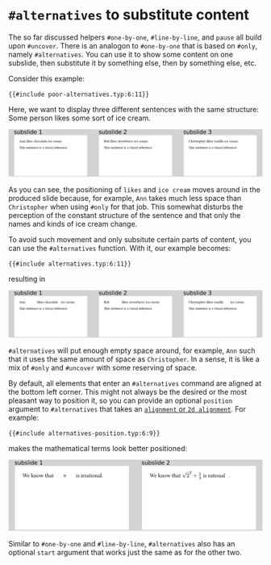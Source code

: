 # `#alternatives` to substitute content
The so far discussed helpers `#one-by-one`, `#line-by-line`, and `pause` all
build upon `#uncover`.
There is an analogon to `#one-by-one` that is based on `#only`, namely
`#alternatives`.
You can use it to show some content on one subslide, then substitute it by
something else, then by something else, etc.

Consider this example:
```typ
{{#include poor-alternatives.typ:6:11}}
```
Here, we want to display three different sentences with the same structure:
Some person likes some sort of ice cream.

![poor-alternatives](poor-alternatives.png)

As you can see, the positioning of `likes` and `ice cream` moves
around in the produced slide because, for example, `Ann` takes much less space
than `Christopher` when using `#only` for that job.
This somewhat disturbs the perception of the constant structure of the sentence
and that only the names and kinds of ice cream change.

To avoid such movement and only subsitute certain parts of content, you can use
the `#alternatives` function.
With it, our example becomes:
```typ
{{#include alternatives.typ:6:11}}
```
resulting in

![alternatives](alternatives.png)

`#alternatives` will put enough empty space around, for example, `Ann` such that
it uses the same amount of space as `Christopher`.
In a sense, it is like a mix of `#only` and `#uncover` with some reserving of
space.

By default, all elements that enter an `#alternatives` command are aligned at
the bottom left corner.
This might not always be the desired or the most pleasant way to position it, so
you can provide an optional `position` argument to `#alternatives` that takes an
[`alignment` or `2d alignment`](https://typst.app/docs/reference/layout/align/#parameters--alignment).
For example:
```typ
{{#include alternatives-position.typ:6:9}}
```
makes the mathematical terms look better positioned:

![alternatives-position](alternatives-position.png)

Similar to `#one-by-one` and `#line-by-line`, `#alternatives` also has an optional
`start` argument that works just the same as for the other two.

